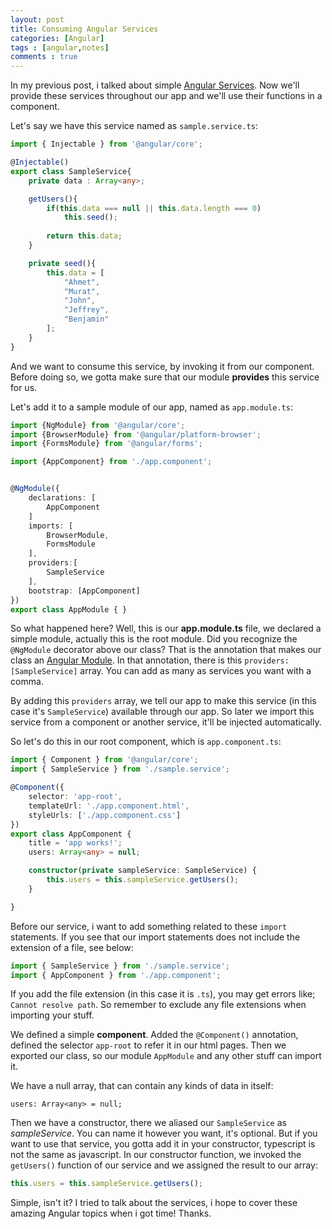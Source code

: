 ```yaml
---
layout: post
title: Consuming Angular Services 
categories: [Angular]
tags : [angular,notes]
comments : true
---
```


In my previous post, i talked about simple [Angular Services](https://angular.io/docs/ts/latest/tutorial/toh-pt4.html). Now we'll provide these services throughout our app and we'll use their functions in a component.

Let's say we have this service named as `sample.service.ts`:

```typescript
import { Injectable } from '@angular/core';

@Injectable()
export class SampleService{
    private data : Array<any>;

    getUsers(){
        if(this.data === null || this.data.length === 0)
            this.seed();
            
        return this.data;
    }

    private seed(){
        this.data = [
            "Ahmet",
            "Murat",
            "John",
            "Jeffrey",
            "Benjamin"
        ];
    }
}
```

And we want to consume this service, by invoking it from our component. Before doing so, we gotta make sure that our module **provides** this service for us. 

Let's add it to a sample module of our app, named as `app.module.ts`:


```typescript
import {NgModule} from '@angular/core';
import {BrowserModule} from '@angular/platform-browser';
import {FormsModule} from '@angular/forms';

import {AppComponent} from './app.component';


@NgModule({
    declarations: [
        AppComponent
    ]
    imports: [
        BrowserModule,
        FormsModule
    ],
    providers:[
        SampleService
    ],
    bootstrap: [AppComponent]
})
export class AppModule { }
```

So what happened here? Well, this is our **app.module.ts** file, we declared a simple module, actually this is the root module. Did you recognize the `@NgModule` decorator above our class? That is the annotation that makes our class an [Angular Module](https://angular.io/docs/ts/latest/guide/ngmodule.html). In that annotation, there is this `providers: [SampleService]` array. You can add as many as services you want with a comma. 

By adding this `providers` array, we tell our app to make this service (in this case it's `SampleService`)  available through our app. So later we import this service from a component or another service, it'll be injected automatically.

So let's do this in our root component, which is `app.component.ts`:

```typescript
import { Component } from '@angular/core';
import { SampleService } from './sample.service';

@Component({
    selector: 'app-root',
    templateUrl: './app.component.html',
    styleUrls: ['./app.component.css']
})
export class AppComponent {
    title = 'app works!';
    users: Array<any> = null;

    constructor(private sampleService: SampleService) {
        this.users = this.sampleService.getUsers();
    }

}
```

Before our service, i want to add something related to these `import` statements. If you see that our import statements does not include the extension of a file, see below:

```typescript
import { SampleService } from './sample.service';
import { AppComponent } from './app.component';
```

If you add the file extension (in this case it is `.ts`), you may get errors like; `Cannot resolve path`. So remember to exclude any file extensions when importing your stuff.

We defined a simple **component**. Added the `@Component()` annotation, defined the selector `app-root` to refer it in our html pages. Then we exported our class, so our module `AppModule` and any other stuff can import it.

We have a null array, that can contain any kinds of data in itself:

`users: Array<any> = null;`

Then we have a constructor, there we aliased our `SampleService` as *sampleService*. You can name it however you want, it's optional. But if you want to use that service, you gotta add it in your constructor, typescript is not the same as javascript. In our constructor function, we invoked the `getUsers()` function of our service and we assigned the result to our array:

```typescript
this.users = this.sampleService.getUsers();
```

Simple, isn't it? I tried to talk about the services, i hope to cover these amazing Angular topics when i got time!
Thanks.

